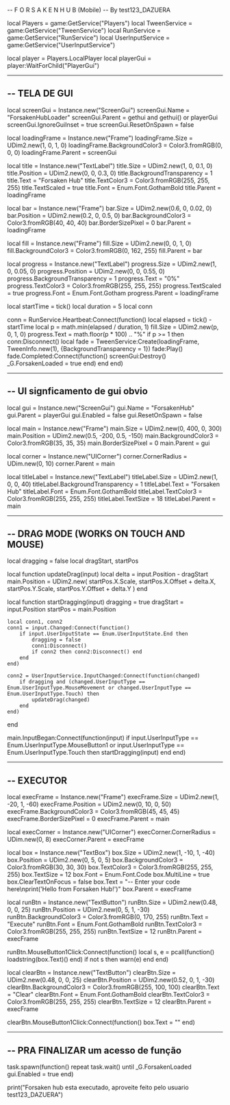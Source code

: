 -- F O R S A K E N   H U B  (Mobile)
-- By test123_DAZUERA

local Players = game:GetService("Players")
local TweenService = game:GetService("TweenService")
local RunService = game:GetService("RunService")
local UserInputService = game:GetService("UserInputService")

local player = Players.LocalPlayer
local playerGui = player:WaitForChild("PlayerGui")

----------------------------------------------------
-- TELA DE GUI
----------------------------------------------------
local screenGui = Instance.new("ScreenGui")
screenGui.Name = "ForsakenHubLoader"
screenGui.Parent = gethui and gethui() or playerGui
screenGui.IgnoreGuiInset = true
screenGui.ResetOnSpawn = false

local loadingFrame = Instance.new("Frame")
loadingFrame.Size = UDim2.new(1, 0, 1, 0)
loadingFrame.BackgroundColor3 = Color3.fromRGB(0, 0, 0)
loadingFrame.Parent = screenGui

local title = Instance.new("TextLabel")
title.Size = UDim2.new(1, 0, 0.1, 0)
title.Position = UDim2.new(0, 0, 0.3, 0)
title.BackgroundTransparency = 1
title.Text = "Forsaken Hub"
title.TextColor3 = Color3.fromRGB(255, 255, 255)
title.TextScaled = true
title.Font = Enum.Font.GothamBold
title.Parent = loadingFrame

local bar = Instance.new("Frame")
bar.Size = UDim2.new(0.6, 0, 0.02, 0)
bar.Position = UDim2.new(0.2, 0, 0.5, 0)
bar.BackgroundColor3 = Color3.fromRGB(40, 40, 40)
bar.BorderSizePixel = 0
bar.Parent = loadingFrame

local fill = Instance.new("Frame")
fill.Size = UDim2.new(0, 0, 1, 0)
fill.BackgroundColor3 = Color3.fromRGB(0, 162, 255)
fill.Parent = bar

local progress = Instance.new("TextLabel")
progress.Size = UDim2.new(1, 0, 0.05, 0)
progress.Position = UDim2.new(0, 0, 0.55, 0)
progress.BackgroundTransparency = 1
progress.Text = "0%"
progress.TextColor3 = Color3.fromRGB(255, 255, 255)
progress.TextScaled = true
progress.Font = Enum.Font.Gotham
progress.Parent = loadingFrame

local startTime = tick()
local duration = 5
local conn

conn = RunService.Heartbeat:Connect(function()
	local elapsed = tick() - startTime
	local p = math.min(elapsed / duration, 1)
	fill.Size = UDim2.new(p, 0, 1, 0)
	progress.Text = math.floor(p * 100) .. "%"
	if p >= 1 then
		conn:Disconnect()
		local fade = TweenService:Create(loadingFrame, TweenInfo.new(1), {BackgroundTransparency = 1})
		fade:Play()
		fade.Completed:Connect(function()
			screenGui:Destroy()
			_G.ForsakenLoaded = true
		end)
	end
end)

----------------------------------------------------
-- UI signficamento de gui obvio
----------------------------------------------------
local gui = Instance.new("ScreenGui")
gui.Name = "ForsakenHub"
gui.Parent = playerGui
gui.Enabled = false
gui.ResetOnSpawn = false

local main = Instance.new("Frame")
main.Size = UDim2.new(0, 400, 0, 300)
main.Position = UDim2.new(0.5, -200, 0.5, -150)
main.BackgroundColor3 = Color3.fromRGB(35, 35, 35)
main.BorderSizePixel = 0
main.Parent = gui

local corner = Instance.new("UICorner")
corner.CornerRadius = UDim.new(0, 10)
corner.Parent = main

local titleLabel = Instance.new("TextLabel")
titleLabel.Size = UDim2.new(1, 0, 0, 40)
titleLabel.BackgroundTransparency = 1
titleLabel.Text = "Forsaken Hub"
titleLabel.Font = Enum.Font.GothamBold
titleLabel.TextColor3 = Color3.fromRGB(255, 255, 255)
titleLabel.TextSize = 18
titleLabel.Parent = main

----------------------------------------------------
-- DRAG MODE (WORKS ON TOUCH AND MOUSE)
----------------------------------------------------
local dragging = false
local dragStart, startPos

local function updateDrag(input)
	local delta = input.Position - dragStart
	main.Position = UDim2.new(
		startPos.X.Scale,
		startPos.X.Offset + delta.X,
		startPos.Y.Scale,
		startPos.Y.Offset + delta.Y
	)
end

local function startDragging(input)
	dragging = true
	dragStart = input.Position
	startPos = main.Position

	local conn1, conn2
	conn1 = input.Changed:Connect(function()
		if input.UserInputState == Enum.UserInputState.End then
			dragging = false
			conn1:Disconnect()
			if conn2 then conn2:Disconnect() end
		end
	end)

	conn2 = UserInputService.InputChanged:Connect(function(changed)
		if dragging and (changed.UserInputType == Enum.UserInputType.MouseMovement or changed.UserInputType == Enum.UserInputType.Touch) then
			updateDrag(changed)
		end
	end)
end

main.InputBegan:Connect(function(input)
	if input.UserInputType == Enum.UserInputType.MouseButton1 or input.UserInputType == Enum.UserInputType.Touch then
		startDragging(input)
	end
end)

----------------------------------------------------
-- EXECUTOR
----------------------------------------------------
local execFrame = Instance.new("Frame")
execFrame.Size = UDim2.new(1, -20, 1, -60)
execFrame.Position = UDim2.new(0, 10, 0, 50)
execFrame.BackgroundColor3 = Color3.fromRGB(45, 45, 45)
execFrame.BorderSizePixel = 0
execFrame.Parent = main

local execCorner = Instance.new("UICorner")
execCorner.CornerRadius = UDim.new(0, 8)
execCorner.Parent = execFrame

local box = Instance.new("TextBox")
box.Size = UDim2.new(1, -10, 1, -40)
box.Position = UDim2.new(0, 5, 0, 5)
box.BackgroundColor3 = Color3.fromRGB(30, 30, 30)
box.TextColor3 = Color3.fromRGB(255, 255, 255)
box.TextSize = 12
box.Font = Enum.Font.Code
box.MultiLine = true
box.ClearTextOnFocus = false
box.Text = "-- Enter your code here\nprint('Hello from Forsaken Hub!')"
box.Parent = execFrame

local runBtn = Instance.new("TextButton")
runBtn.Size = UDim2.new(0.48, 0, 0, 25)
runBtn.Position = UDim2.new(0, 5, 1, -30)
runBtn.BackgroundColor3 = Color3.fromRGB(0, 170, 255)
runBtn.Text = "Execute"
runBtn.Font = Enum.Font.GothamBold
runBtn.TextColor3 = Color3.fromRGB(255, 255, 255)
runBtn.TextSize = 12
runBtn.Parent = execFrame

runBtn.MouseButton1Click:Connect(function()
	local s, e = pcall(function()
		loadstring(box.Text)()
	end)
	if not s then warn(e) end
end)

local clearBtn = Instance.new("TextButton")
clearBtn.Size = UDim2.new(0.48, 0, 0, 25)
clearBtn.Position = UDim2.new(0.52, 0, 1, -30)
clearBtn.BackgroundColor3 = Color3.fromRGB(255, 100, 100)
clearBtn.Text = "Clear"
clearBtn.Font = Enum.Font.GothamBold
clearBtn.TextColor3 = Color3.fromRGB(255, 255, 255)
clearBtn.TextSize = 12
clearBtn.Parent = execFrame

clearBtn.MouseButton1Click:Connect(function()
	box.Text = ""
end)

----------------------------------------------------
-- PRA FINALIZAR um acesso de função
----------------------------------------------------
task.spawn(function()
	repeat task.wait() until _G.ForsakenLoaded
	gui.Enabled = true
end)

print("Forsaken hub esta executado, aproveite feito pelo usuario test123_DAZUERA")

